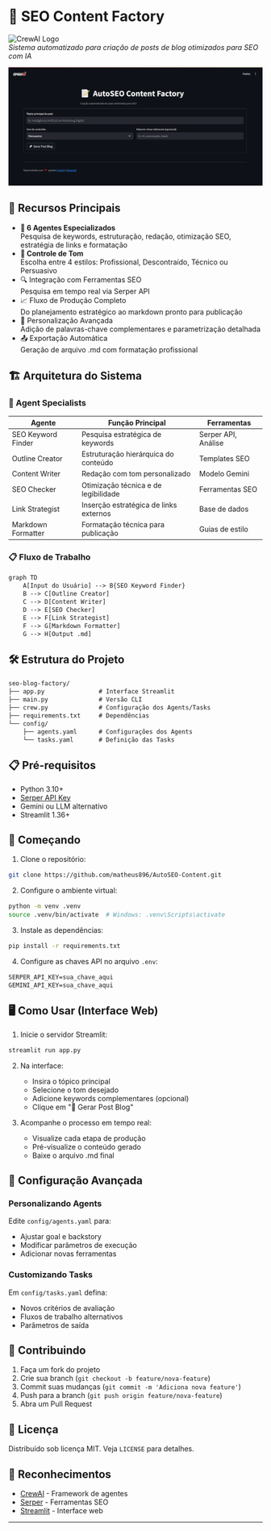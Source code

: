 # 🚀 SEO Content Factory

![CrewAI Logo](https://cdn.prod.website-files.com/66cf2bfc3ed15b02da0ca770/66d07240057721394308addd_Logo%20(1).svg)  
*Sistema automatizado para criação de posts de blog otimizados para SEO com IA*

![App Screenshot](https://github.com/matheus896/AutoSEO-Content/blob/main/auto-seo-content/src/auto-seo-content/tela%20streamlit.png)

## 🌟 Recursos Principais
- **🤖 6 Agentes Especializados**  
  Pesquisa de keywords, estruturação, redação, otimização SEO, estratégia de links e formatação
- **🎨 Controle de Tom**  
  Escolha entre 4 estilos: Profissional, Descontraído, Técnico ou Persuasivo
- 🔍 Integração com Ferramentas SEO  
  Pesquisa em tempo real via Serper API
- 📈 Fluxo de Produção Completo  
  Do planejamento estratégico ao markdown pronto para publicação
- 📝 Personalização Avançada  
  Adição de palavras-chave complementares e parametrização detalhada
- 📤 Exportação Automática  
  Geração de arquivo .md com formatação profissional

## 🏗️ Arquitetura do Sistema

### 👥 Agent Specialists
| Agente                | Função Principal                          | Ferramentas         |
|-----------------------|-------------------------------------------|---------------------|
| SEO Keyword Finder    | Pesquisa estratégica de keywords          | Serper API, Análise |
| Outline Creator       | Estruturação hierárquica do conteúdo      | Templates SEO       |
| Content Writer        | Redação com tom personalizado             | Modelo Gemini       |
| SEO Checker           | Otimização técnica e de legibilidade      | Ferramentas SEO     |
| Link Strategist       | Inserção estratégica de links externos    | Base de dados       |
| Markdown Formatter    | Formatação técnica para publicação        | Guias de estilo     |

### 📋 Fluxo de Trabalho
```mermaid
graph TD
    A[Input do Usuário] --> B{SEO Keyword Finder}
    B --> C[Outline Creator]
    C --> D[Content Writer]
    D --> E[SEO Checker]
    E --> F[Link Strategist]
    F --> G[Markdown Formatter]
    G --> H[Output .md]
```

## 🛠️ Estrutura do Projeto

```
seo-blog-factory/
├── app.py               # Interface Streamlit
├── main.py              # Versão CLI
├── crew.py              # Configuração dos Agents/Tasks
├── requirements.txt     # Dependências
└── config/
    ├── agents.yaml      # Configurações dos Agents
    └── tasks.yaml       # Definição das Tasks
```

## 📋 Pré-requisitos
- Python 3.10+
- [Serper API Key](https://serper.dev/)
- Gemini ou LLM alternativo
- Streamlit 1.36+

## 🚀 Começando

1. Clone o repositório:
```bash
git clone https://github.com/matheus896/AutoSEO-Content.git
```

2. Configure o ambiente virtual:
```bash
python -m venv .venv
source .venv/bin/activate  # Windows: .venv\Scripts\activate
```

3. Instale as dependências:
```bash
pip install -r requirements.txt
```

4. Configure as chaves API no arquivo `.env`:
```env
SERPER_API_KEY=sua_chave_aqui
GEMINI_API_KEY=sua_chave_aqui
```

## 🖥️ Como Usar (Interface Web)

1. Inicie o servidor Streamlit:
```bash
streamlit run app.py
```

2. Na interface:
   - Insira o tópico principal
   - Selecione o tom desejado
   - Adicione keywords complementares (opcional)
   - Clique em "🚀 Gerar Post Blog"

3. Acompanhe o processo em tempo real:
   - Visualize cada etapa de produção
   - Pré-visualize o conteúdo gerado
   - Baixe o arquivo .md final

## 🔧 Configuração Avançada

### Personalizando Agents
Edite `config/agents.yaml` para:
- Ajustar goal e backstory
- Modificar parâmetros de execução
- Adicionar novas ferramentas

### Customizando Tasks
Em `config/tasks.yaml` defina:
- Novos critérios de avaliação
- Fluxos de trabalho alternativos
- Parâmetros de saída

## 🤝 Contribuindo
1. Faça um fork do projeto
2. Crie sua branch (`git checkout -b feature/nova-feature`)
3. Commit suas mudanças (`git commit -m 'Adiciona nova feature'`)
4. Push para a branch (`git push origin feature/nova-feature`)
5. Abra um Pull Request

## 📄 Licença
Distribuído sob licença MIT. Veja `LICENSE` para detalhes.

## 🙏 Reconhecimentos
- [CrewAI](https://crewai.com) - Framework de agentes
- [Serper](https://serper.dev) - Ferramentas SEO
- [Streamlit](https://streamlit.io) - Interface web

---
